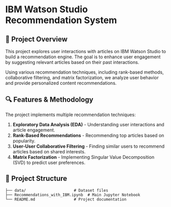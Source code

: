 # IBM Watson Studio Recommendation System

## 📌 Project Overview
This project explores user interactions with articles on IBM Watson Studio to build a recommendation engine. The goal is to enhance user engagement by suggesting relevant articles based on their past interactions. 

Using various recommendation techniques, including rank-based methods, collaborative filtering, and matrix factorization, we analyze user behavior and provide personalized content recommendations.

## 🔍 Features & Methodology
The project implements multiple recommendation techniques:

1. **Exploratory Data Analysis (EDA)** - Understanding user interactions and article engagement.
2. **Rank-Based Recommendations** - Recommending top articles based on popularity.
3. **User-User Collaborative Filtering** - Finding similar users to recommend articles based on shared interests.
4. **Matrix Factorization** - Implementing Singular Value Decomposition (SVD) to predict user preferences.


## 📂 Project Structure
```
├── data/                     # Dataset files
├── Recommendations_with_IBM.ipynb  # Main Jupyter Notebook
└── README.md                 # Project documentation
